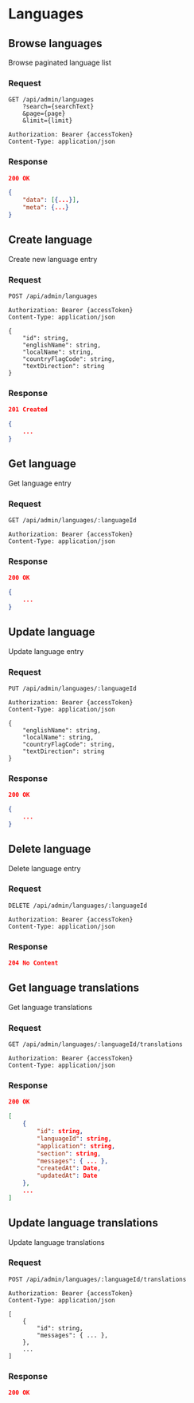 # Languages

## Browse languages

Browse paginated language list

### Request

```http
GET /api/admin/languages
    ?search={searchText}
    &page={page}
    &limit={limit}

Authorization: Bearer {accessToken}
Content-Type: application/json
```

### Response

```json
200 OK

{
    "data": [{...}],
    "meta": {...}
}
```

## Create language

Create new language entry

### Request

```http
POST /api/admin/languages

Authorization: Bearer {accessToken}
Content-Type: application/json

{
    "id": string,
    "englishName": string,
    "localName": string,
    "countryFlagCode": string,
    "textDirection": string
}
```

### Response

```json
201 Created

{
    ...
}
```

## Get language

Get language entry

### Request

```http
GET /api/admin/languages/:languageId

Authorization: Bearer {accessToken}
Content-Type: application/json
```

### Response

```json
200 OK

{
    ...
}
```

## Update language

Update language entry

### Request

```http
PUT /api/admin/languages/:languageId

Authorization: Bearer {accessToken}
Content-Type: application/json

{
    "englishName": string,
    "localName": string,
    "countryFlagCode": string,
    "textDirection": string
}
```

### Response

```json
200 OK

{
    ...
}
```

## Delete language

Delete language entry

### Request

```http
DELETE /api/admin/languages/:languageId

Authorization: Bearer {accessToken}
Content-Type: application/json
```

### Response

```json
204 No Content
```

## Get language translations

Get language translations

### Request

```http
GET /api/admin/languages/:languageId/translations

Authorization: Bearer {accessToken}
Content-Type: application/json
```

### Response

```json
200 OK

[
    {
        "id": string,
        "languageId": string,
        "application": string,
        "section": string,
        "messages": { ... },
        "createdAt": Date,
        "updatedAt": Date
    },
    ...
]
```

## Update language translations

Update language translations

### Request

```http
POST /api/admin/languages/:languageId/translations

Authorization: Bearer {accessToken}
Content-Type: application/json

[
    {
        "id": string,
        "messages": { ... },
    },
    ...
]
```

### Response

```json
200 OK

```
